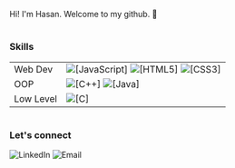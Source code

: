 Hi! I'm Hasan. Welcome to my github. 👋 

#
### Skills
<table>
  
  <tr>
    <td> Web Dev </td>
    <td>
      <img alt="[JavaScript]" src="https://img.shields.io/badge/javascript-%23323330.svg?style=for-the-badge&logo=javascript&logoColor=%23F7DF1E">
      <img alt="[HTML5]" src="https://img.shields.io/badge/html5-%23E34F26.svg?style=for-the-badge&logo=html5&logoColor=white">
      <img alt="[CSS3]" src="https://img.shields.io/badge/css3-%231572B6.svg?style=for-the-badge&logo=css3&logoColor=white">
    </td>
  </tr>
    
  <tr>
    <td> OOP </td>
    <td>
      <img alt="[C++]" src="https://img.shields.io/badge/c++-%2300599C.svg?style=for-the-badge&logo=c%2B%2B&logoColor=white">
      <img alt="[Java]" src="https://img.shields.io/badge/java-%23ED8B00.svg?style=for-the-badge&logo=java&logoColor=white">
    </td>
  </tr>
  
  <tr>
    <td> Low Level </td>
    <td>
      <img alt="[C]" src="https://img.shields.io/badge/c-%2300599C.svg?style=for-the-badge&logo=c&logoColor=white">
    </td>
  </tr>
  
</table>  

#
### Let's connect
![LinkedIn](https://img.shields.io/badge/-hasan--uchchas-informational?logo-datahttps://img.shields.io/badge/linkedin-%230077B5.svg?style=for-the-badge&logo=linkedin&logoColor=white:)
![Email](https://img.shields.io/badge/-hsuchchas%40gmail.com-red?logo-data:https://img.shields.io/badge/Gmail-hsuchchas%40gmail.com-red?logo-data:https://img.shields.io/badge/Gmail-D14836?style=for-the-badge&logo=gmail&logoColor=white)

<!--
**HUchchas/HUchchas** is a ✨ _special_ ✨ repository because its `README.md` (this file) appears on your GitHub profile.

Here are some ideas to get you started:

- 🔭 I’m currently working on ...
- 🌱 I’m currently learning ...
- 👯 I’m looking to collaborate on ...
- 🤔 I’m looking for help with ...
- 💬 Ask me about ...
- 📫 How to reach me: ...
- 😄 Pronouns: ...
- ⚡ Fun fact: ...
-->
